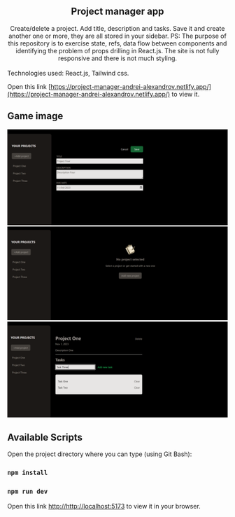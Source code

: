 <div align="center">
  <h2>Project manager app</h2>
  <span>Create/delete a project. Add title, description and tasks. 
        Save it and create another one or more, they are all stored in your sidebar.
        PS: The purpose of this repository is to exercise state, refs, data flow between components and identifying the problem of props drilling in React.js. The site is not fully responsive and there is not much styling.
</span>
</div>
<br />
Technologies used: React.js, Tailwind css.

Open this link [https://project-manager-andrei-alexandrov.netlify.app/](https://project-manager-andrei-alexandrov.netlify.app/) to view it.

## Game image
![create-project](./src/assets/create-project.png)
![fill-project](./src/assets/add-project.png)
![add-tasks](./src/assets/add-task.png)

## Available Scripts

Open the project directory where you can type (using Git Bash):

### `npm install`
### `npm run dev`

Open this link [http://http://localhost:5173](http://http://localhost:5173) to view it in your browser.

